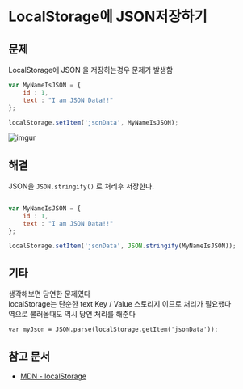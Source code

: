 # LocalStorage에 JSON저장하기
## 문제

LocalStorage에 JSON 을 저장하는경우 문제가 발생함  

```javascript
var MyNameIsJSON = { 
    id : 1,
    text : "I am JSON Data!!"
};

localStorage.setItem('jsonData', MyNameIsJSON);
```

![imgur](https://i.imgur.com/UqQYzxJ.png)


## 해결

JSON을 `JSON.stringify()` 로 처리후 저장한다.  

```javascript

var MyNameIsJSON = { 
    id : 1,
    text : "I am JSON Data!!"
};

localStorage.setItem('jsonData', JSON.stringify(MyNameIsJSON));
```

## 기타
생각해보면 당연한 문제였다  
localStorage는 단순한 text Key / Value 스토리지 이므로 처리가 필요했다  
역으로 불러올때도 역시 당연 처리를 해준다  

```
var myJson = JSON.parse(localStorage.getItem('jsonData'));
```

## 참고 문서

- [MDN - localStorage](https://developer.mozilla.org/ko/docs/Web/API/Window/localStorage)